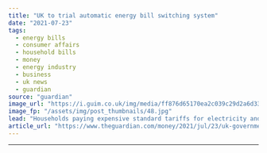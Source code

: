 ```yaml
---
title: "UK to trial automatic energy bill switching system"
date: "2021-07-23"
tags: 
  - energy bills
  - consumer affairs
  - household bills
  - money
  - energy industry
  - business
  - uk news
  - guardian
source: "guardian"
image_url: "https://i.guim.co.uk/img/media/ff876d65170ea2c039c29d2a6d333b01a9daf981/0_154_3500_2101/master/3500.jpg?width=460&quality=85&auto=format&fit=max&s=00fc742855b18149b83eed45403f9851"
image_fp: "/assets/img/post_thumbnails/48.jpg"
lead: "Households paying expensive standard tariffs for electricity and gas will be moved to cheaper deals, UK government saysHouseholds paying expensive standard tariffs for gas and electricity are to be automatically moved on to a cheaper deal as the gove..."
article_url: "https://www.theguardian.com/money/2021/jul/23/uk-government-to-trial-automatic-energy-bill-switching-system"
---
```


---
